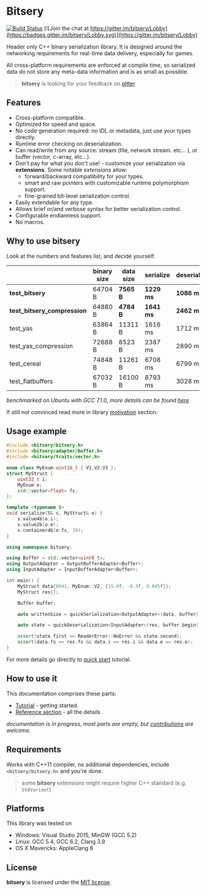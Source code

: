 # Bitsery

[![Build Status](https://travis-ci.org/fraillt/bitsery.svg?branch=master)](https://travis-ci.org/fraillt/bitsery)
[![Join the chat at https://gitter.im/bitsery/Lobby](https://badges.gitter.im/bitsery/Lobby.svg)](https://gitter.im/bitsery/Lobby)

Header only C++ binary serialization library.
It is designed around the networking requirements for real-time data delivery, especially for games.

All cross-platform requirements are enforced at compile time, so serialized data do not store any meta-data information and is as small as possible.

> **bitsery** is looking for your feedback on [gitter](https://gitter.im/bitsery/Lobby)

## Features

* Cross-platform compatible.
* Optimized for speed and space.
* No code generation required: no IDL or metadata, just use your types directly.
* Runtime error checking on deserialization.
* Can read/write from any source: stream (file, network stream. etc... ), or buffer (vector, c-array, etc...).
* Don't pay for what you don't use! - customize your serialization via **extensions**. Some notable *extensions* allow:
  * forward/backward compatibility for your types.
  * smart and raw pointers with customizable runtime polymorphism support.
  * fine-grained bit-level serialization control.
* Easily extendable for any type.
* Allows brief or/and verbose syntax for better serialization control.
* Configurable endianness support.
* No macros.

## Why to use bitsery

Look at the numbers and features list, and decide yourself.

|                              | binary size | data size | serialize   | deserialize |
|------------------------------|-------------|-----------|-------------|-------------|
| **test_bitsery**             | 64704 B     | **7565 B**| **1229 ms** | **1086 ms** |
| **test_bitsery_compression** | 64880 B     | **4784 B**| **1641 ms** | **2462 ms** |
| test_yas                     | 63864 B     | 11311 B   | 1616 ms     | 1712 ms     |
| test_yas_compression         | 72688 B     | 8523 B    | 2387 ms     | 2890 ms     |
| test_cereal                  | 74848 B     | 11261 B   | 6708 ms     | 6799 ms     |
| test_flatbuffers             | 67032 B     | 16100 B   | 8793 ms     | 3028 ms     |

*benchmarked on Ubuntu with GCC 7.1.0, more details can be found [here](https://github.com/fraillt/cpp_serializers_benchmark.git)*

If still not convinced read more in library [motivation](doc/design/README.md) section.

## Usage example
```cpp
#include <bitsery/bitsery.h>
#include <bitsery/adapter/buffer.h>
#include <bitsery/traits/vector.h>

enum class MyEnum:uint16_t { V1,V2,V3 };
struct MyStruct {
    uint32_t i;
    MyEnum e;
    std::vector<float> fs;
};

template <typename S>
void serialize(S& s, MyStruct& o) {
    s.value4b(o.i);
    s.value2b(o.e);
    s.container4b(o.fs, 10);
}

using namespace bitsery;

using Buffer = std::vector<uint8_t>;
using OutputAdapter = OutputBufferAdapter<Buffer>;
using InputAdapter = InputBufferAdapter<Buffer>;

int main() {
    MyStruct data{8941, MyEnum::V2, {15.0f, -8.5f, 0.045f}};
    MyStruct res{};

    Buffer buffer;

    auto writtenSize = quickSerialization<OutputAdapter>(data, buffer);

    auto state = quickDeserialization<InputAdapter>(res, buffer.begin(), writtenSize);

    assert(state.first == ReaderError::NoError && state.second);
    assert(data.fs == res.fs && data.i == res.i && data.e == res.e);
}
```
For more details go directly to [quick start](doc/tutorial/hello_world.md) tutorial.

## How to use it
This documentation comprises these parts:
* [Tutorial](doc/tutorial/README.md) - getting started.
* [Reference section](doc/README.md) - all the details.

*documentation is in progress, most parts are empty, but [contributions](CONTRIBUTING.md) are welcome.*

## Requirements

Works with C++11 compiler, no additional dependencies, include `<bitsery/bitsery.h>` and you're done.

> some **bitsery** extensions might require higher C++ standard (e.g. `StdVariant`)

## Platforms

This library was tested on
* Windows: Visual Studio 2015, MinGW (GCC 5.2)
* Linux: GCC 5.4, GCC 6.2, Clang 3.9
* OS X Mavericks: AppleClang 8

## License

**bitsery** is licensed under the [MIT license](LICENSE).
